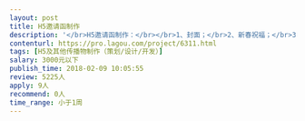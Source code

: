 ```yaml
---                
layout: post       
title: H5邀请函制作           
description: '</br>H5邀请函制作：</br></br>1、封面；</br>2、新春祝福；</br>3、我方3月的晚宴活动邀请；</br>4、信息报名表。</br>发送对象：我方会员；相关文案可由我方提供。</br></br>邀请函需放我方LOGO并与我方VI风格统一；内容不多，但希望能够呈现非常有设计创意的邀请函（例如，以创意的新春红包形式发送，或者首页为信封，点击信封后，信封呈现慢慢打开的小动画，可跳转到正文；或其他创意的形式）</br>'     
contenturl: https://pro.lagou.com/project/6311.html      
tags: [H5及其他传播物制作（策划/设计/开发）]            
salary: 3000元以下          
publish_time: 2018-02-09 10:05:55         
review: 5225人                   
apply: 9人                   
recommend: 0人                   
time_range: 小于1周              
---                 
```

